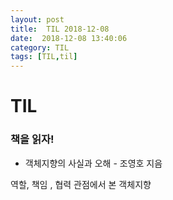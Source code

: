 ```yaml
---
layout: post
title:  TIL 2018-12-08
date:  2018-12-08 13:40:06
category: TIL
tags: [TIL,til]
---
```


# TIL



### 책을 읽자!

* 객체지향의 사실과 오해 - 조영호 지음

역할, 책임 , 협력 관점에서 본 객체지향





